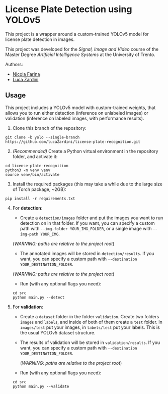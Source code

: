 # License Plate Detection using YOLOv5
This project is a wrapper around a custom-trained YOLOv5 model for license plate detection in images.

This project was developed for the *Signal, Image and Video* course of the Master Degree *Artificial Intelligence Systems* at the University of Trento.

Authors:
* [Nicola Farina](https://github.com/nicola-farina)
* [Luca Zardini](https://github.com/lucaZardini)

## Usage
This project includes a YOLOv5 model with custom-trained weights, that allows you to run either detection (inference on unlabeled images) or validation (inference on labeled images, with performance results).
1. Clone this branch of the repository:
```
git clone -b yolo --single-branch https://github.com/lucaZardini/license-plate-recognition.git
```
2. *(Recommended)* Create a Python virtual environment in the repository folder, and activate it:
```
cd license-plate-recognition
python3 -m venv venv
source venv/bin/activate
```
3. Install the required packages (this may take a while due to the large size of Torch package, ~2GB):
```
pip install -r requirements.txt
```
4. For **detection**:
   * Create a `detection/images` folder and put the images you want to run detection on in that folder.
    If you want, you can specify a custom path with `--img-folder YOUR_IMG_FOLDER`, or a single image with `--img-path YOUR_IMG`.
    
    (*WARNING: paths are relative to the project root*)
    
   * The annotated images will be stored in `detection/results`. If you want, you can specify a custom path with `--destination YOUR_DESTINATION_FOLDER`.

    (*WARNING: paths are relative to the project root*)
    
   * Run (with any optional flags you need):
    ```
    cd src
    python main.py --detect
    ```

5. For **validation**:
   * Create a `dataset` folder in the folder `validation`. Create two folders `images` and `labels`, and inside of both of them create a `test` folder. In `images/test` put your images, in `labels/test` put your labels. This is the usual YOLOv5 dataset structure.
    
   * The results of validation will be stored in `validation/results`. If you want, you can specify a custom path with `--destination YOUR_DESTINATION_FOLDER`.

     (*WARNING: paths are relative to the project root*)
    
   * Run (with any optional flags you need): 
    ```
    cd src
    python main.py --validate
    ```

